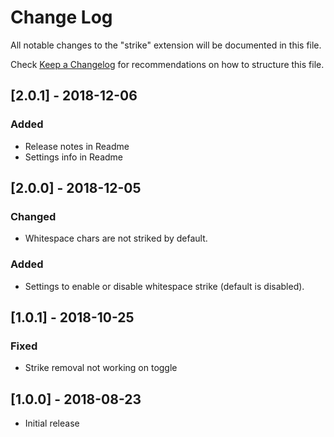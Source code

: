 # Change Log
All notable changes to the "strike" extension will be documented in this file.

Check [Keep a Changelog](http://keepachangelog.com/) for recommendations on how to structure this file.

## [2.0.1] - 2018-12-06
### Added
- Release notes in Readme
- Settings info in Readme

## [2.0.0] - 2018-12-05
### Changed
- Whitespace chars are not striked by default.

### Added
- Settings to enable or disable whitespace strike (default is disabled).

## [1.0.1] - 2018-10-25
### Fixed
- Strike removal not working on toggle

## [1.0.0] - 2018-08-23
- Initial release
